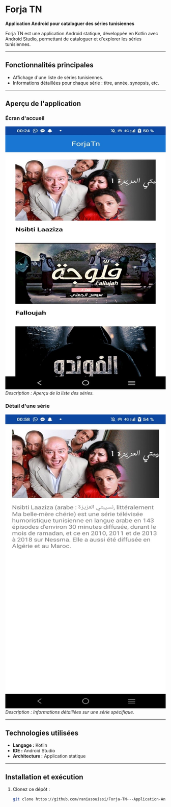 # Forja TN  
**Application Android pour cataloguer des séries tunisiennes**  

Forja TN est une application Android statique, développée en Kotlin avec Android Studio, permettant de cataloguer et d'explorer les séries tunisiennes.  

---

## Fonctionnalités principales  
- Affichage d'une liste de séries tunisiennes.  
- Informations détaillées pour chaque série : titre, année, synopsis, etc.  


---

## Aperçu de l'application  

### **Écran d'accueil**  
![Écran d'accueil](assets/pag1.jpg)  
*Description : Aperçu de la liste des séries.*  

### **Détail d'une série**  
![Détails de la série](assets/page7.jpg)  
*Description : Informations détaillées sur une série spécifique.*  

---

## Technologies utilisées  
- **Langage :** Kotlin  
- **IDE :** Android Studio  
- **Architecture :** Application statique  

---

## Installation et exécution  
1. Clonez ce dépôt :  
   ```bash  
   git clone https://github.com/raniasouissi/Forja-TN---Application-Android-pour-cataloguer-des-s-ries-tunisiennes.git  
